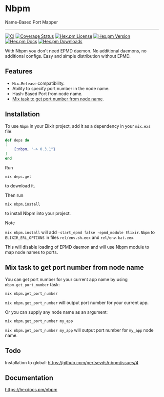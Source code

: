 # Nbpm

Name-Based Port Mapper

---

[![CI](https://github.com/pertsevds/nbpm/actions/workflows/ci.yml/badge.svg)](https://github.com/pertsevds/nbpm/actions/workflows/ci.yml)
[![Coverage Status](https://coveralls.io/repos/github/pertsevds/nbpm/badge.svg?branch=main)](https://coveralls.io/github/pertsevds/nbpm?branch=main)
[![Hex.pm License](https://img.shields.io/hexpm/l/nbpm)](https://hex.pm/packages/nbpm)
[![Hex.pm Version](https://img.shields.io/hexpm/v/nbpm)](https://hex.pm/packages/nbpm)
[![Hex.pm Docs](https://img.shields.io/badge/hex-docs-lightgreen)](https://hexdocs.pm/nbpm)
[![Hex.pm Downloads](https://img.shields.io/hexpm/dt/nbpm)](https://hex.pm/packages/nbpm)

With Nbpm you don't need EPMD daemon.
No additional daemons, no additional configs.
Easy and simple distribution without EPMD.

## Features

- `Mix.Release` compatibility.
- Ability to specify port number in the node name.
- Hash-Based Port from node name.
- [Mix task to get port number from node name](#mix-task-to-get-port-number-from-node-name).

## Installation

To use `Nbpm` in your Elixir project, add it as a dependency
in your `mix.exs` file:

```elixir
def deps do
[
    {:nbpm, "~> 0.3.1"}
]
end
```

Run

```shell
mix deps.get
```

to download it.

Then run

```shell
mix nbpm.install
```

to install Nbpm into your project.

> [!NOTE]
> `mix nbpm.install` will add `-start_epmd false -epmd_module Elixir.Nbpm` to
> `ELIXIR_ERL_OPTIONS` in files `rel/env.sh.eex` and `rel/env.bat.eex`.
>
> This will disable loading of EPMD daemon
> and will use Nbpm module to map node names to ports.

## Mix task to get port number from node name

You can get port number for your current app name
by using `nbpm.get_port_number` task:

```shell
mix nbpm.get_port_number
```

`mix nbpm.get_port_number` will output port number for your current app.

Or you can supply any node name as an argument:

```shell
mix nbpm.get_port_number my_app
```

`mix nbpm.get_port_number my_app` will output port number
for `my_app` node name.

## Todo

Installation to global: <https://github.com/pertsevds/nbpm/issues/4>

## Documentation

<https://hexdocs.pm/nbpm>
